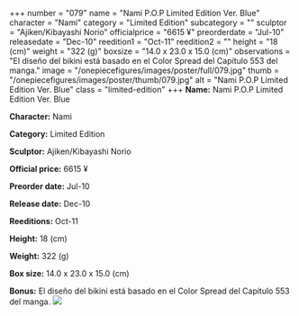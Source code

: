 +++
number = "079"
name = "Nami P.O.P Limited Edition Ver. Blue"
character = "Nami"
category = "Limited Edition"
subcategory = ""
sculptor = "Ajiken/Kibayashi Norio"
officialprice = "6615 ¥"
preorderdate = "Jul-10"
releasedate = "Dec-10"
reedition1 = "Oct-11"
reedition2 = ""
height = "18 (cm)"
weight = "322 (g)"
boxsize = "14.0 x 23.0 x 15.0 (cm)"
observations = "El diseño del bikini está basado en el Color Spread del Capítulo 553 del manga."
image = "/onepiecefigures/images/poster/full/079.jpg"
thumb = "/onepiecefigures/images/poster/thumb/079.jpg"
alt = "Nami P.O.P Limited Edition Ver. Blue"
class = "limited-edition"
+++
**Name:** Nami P.O.P Limited Edition Ver. Blue

**Character:** Nami

**Category:** Limited Edition 

**Sculptor:** Ajiken/Kibayashi Norio

**Official price:** 6615 ¥

**Preorder date:** Jul-10

**Release date:** Dec-10

**Reeditions:** Oct-11

**Height:** 18 (cm)

**Weight:** 322 (g)

**Box size:** 14.0 x 23.0 x 15.0 (cm)

**Bonus:** El diseño del bikini está basado en el Color Spread del Capítulo 553 del manga.
<img src="/onepiecefigures/images/poster/thumb/079.jpg">